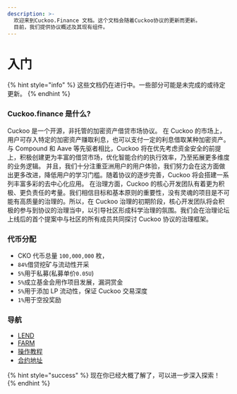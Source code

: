 ```yaml
---
description: >-
  欢迎来到Cuckoo.Finance 文档。这个文档会随着Cuckoo协议的更新而更新。
  目前，我们提供协议概述及其现有组件。
---
```


# 入门

{% hint style="info" %}
这些文档仍在进行中。一些部分可能是未完成的或待定更新。
{% endhint %}

### Cuckoo.finance 是什么?

Cuckoo 是一个开源，非托管的加密资产借贷市场协议。
在 Cuckoo 的市场上，用户可存入特定的加密资产赚取利息，也可以支付一定的利息借取某种加密资产。
与 Compound 和 Aave 等先驱者相比，Cuckoo 将在优先考虑资金安全的前提上，积极创建更为丰富的借贷市场，优化智能合约的执行效率，乃至拓展更多维度的业务逻辑。
并且，我们十分注重亚洲用户的用户体验，我们努力会在这方面做出更多改进，降低用户的学习门槛。随着协议的逐步完善，Cuckoo 将会搭建一系列丰富多彩的去中心化应用。
在治理方面，Cuckoo 的核心开发团队有着更为积极、更负责任的考量。我们相信目标和基本原则的重要性，没有灵魂的项目是不可能有高质量的治理的。所以，在 Cuckoo 治理的初期阶段，核心开发团队将会积极的参与到协议的治理当中，以引导社区形成科学治理的氛围。我们会在治理论坛上线后的首个提案中与社区的所有成员共同探讨 Cuckoo 协议的治理框架。

### 代币分配

- CKO 代币总量 `100,000,000` 枚，
- `84%`借贷挖矿与流动性开采
- `5%`用于私募(私募单价`0.05U`)
- `5%`成立基金会用作项目发展，漏洞赏金
- `5%`用于添加 LP 流动性，保证 Cuckoo 交易深度
- `1%`用于空投奖励

### 导航

- [LEND](cuckoo-assets/massets/LEND.md)
- [FARM](cuckoo-assets/massets/FARM.md)
- [操作教程](cuckoo-assets/massets/Tutorial.md)
- [合约地址](cuckoo-assets/massets/contract.md)

{% hint style="success" %}
现在你已经大概了解了，可以进一步深入探索！
{% endhint %}
